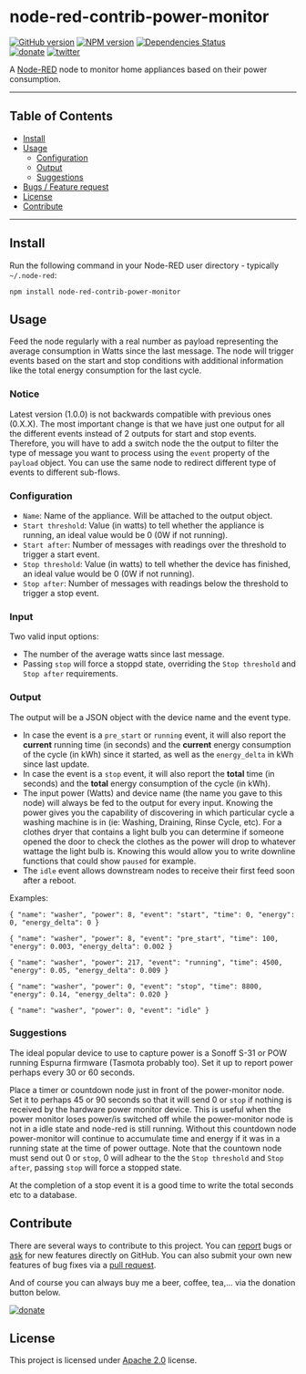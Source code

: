 node-red-contrib-power-monitor
==============================

[![GitHub version](https://badge.fury.io/gh/xoseperez%2Fnode-red-contrib-power-monitor.svg)](http://github.com/xoseperez/node-red-contrib-power-monitor)
[![NPM version](https://badge.fury.io/js/node-red-contrib-power-monitor.svg)](http://www.npmjs.org/package/node-red-contrib-power-monitor)
[![Dependencies Status](https://david-dm.org/xoseperez/node-red-contrib-power-monitor/status.svg)](https://david-dm.org/xoseperez/node-red-contrib-power-monitor)
<br />
[![donate](https://img.shields.io/badge/donate-PayPal-blue.svg)](https://www.paypal.com/cgi-bin/webscr?cmd=_donations&business=xose%2eperez%40gmail%2ecom&lc=US&no_note=0&currency_code=EUR&bn=PP%2dDonationsBF%3abtn_donate_LG%2egif%3aNonHostedGuest)
[![twitter](https://img.shields.io/twitter/follow/xoseperez.svg?style=social)](https://twitter.com/intent/follow?screen_name=xoseperez)

A [Node-RED](http://nodered.org) node to monitor home appliances based on their power consumption.

---

## Table of Contents
* [Install](#install)
* [Usage](#usage)
  * [Configuration](#configuration)
  * [Output](#output)
  * [Suggestions](#suggestions)
* [Bugs / Feature request](#bugs--feature-request)
* [License](#license)
* [Contribute](#contribute)

---

## Install

Run the following command in your Node-RED user directory - typically `~/.node-red`:

```
npm install node-red-contrib-power-monitor
```


## Usage

Feed the node regularly with a real number as payload representing the average consumption in Watts since the last message.
The node will trigger events based on the start and stop conditions with additional information like the total energy consumption for the last cycle.

### Notice

Latest version (1.0.0) is not backwards compatible with previous ones (0.X.X). The most important change is that we have just one output for all the different events instead of 2 outputs for start and stop events. Therefore, you will have to add a switch node the the output to filter the type of message you want to process using the `event` property of the `payload` object. You can use the same node to redirect different type of events to different sub-flows.

### Configuration

- `Name`: Name of the appliance. Will be attached to the output object.
- `Start threshold`: Value (in watts) to tell whether the appliance is running, an ideal value would be 0 (0W if not running).
- `Start after`: Number of messages with readings over the threshold to trigger a start event.
- `Stop threshold`: Value (in watts) to tell whether the device has finished, an ideal value would be 0 (0W if not running).
- `Stop after`: Number of messages with readings below the threshold to trigger a stop event.

### Input
Two valid input options:
- The number of the average watts since last message.
- Passing `stop` will force a stoppd state, overriding the `Stop threshold` and `Stop after` requirements.

### Output

The output will be a JSON object with the device name and the event type. 
- In case the event is a `pre_start` or `running` event, it will also report the **current** running time (in seconds) and the **current** energy consumption of the cycle (in kWh) since it started, as well as the `energy_delta` in kWh since last update. 
- In case the event is a `stop` event, it will also report the **total** time (in seconds) and the **total** energy consumption of the cycle (in kWh).
- The input power (Watts) and device name (the name you gave to this node) will always be fed to the output for every input. Knowing the power gives you the capability of discovering in which particular cycle a washing machine is in (ie: Washing, Draining, Rinse Cycle, etc). For a clothes dryer that contains a light bulb you can determine if someone opened the door to check the clothes as the power will drop to whatever wattage the light bulb is. Knowing this would allow you to write downline functions that could show `paused` for example.
- The `idle` event allows downstream nodes to receive their first feed soon after a reboot.

Examples:

`{ "name": "washer", "power": 8, "event": "start", "time": 0, "energy": 0, "energy_delta": 0 }`

`{ "name": "washer", "power": 8, "event": "pre_start", "time": 100, "energy": 0.003, "energy_delta": 0.002 }`

`{ "name": "washer", "power": 217, "event": "running", "time": 4500, "energy": 0.05, "energy_delta": 0.009 }`

`{ "name": "washer", "power": 0, "event": "stop", "time": 8800, "energy": 0.14, "energy_delta": 0.020 }`

`{ "name": "washer", "power": 0, "event": "idle" }`

### Suggestions

The ideal popular device to use to capture power is a Sonoff S-31 or POW running Espurna firmware (Tasmota probably too). Set it up to report power perhaps every 30 or 60 seconds. 

Place a timer or countdown node just in front of the power-monitor node. Set it to perhaps 45 or 90 seconds so that it will send 0 or `stop` if nothing is received by the hardware power monitor device. This is useful when the power monitor loses power/is switched off while the power-monitor node is not in a idle state and node-red is still running. Without this countdown node power-monitor will continue to accumulate time and energy if it was in a running state at the time of power outtage. Note that the countown node must send out 0 or `stop`, 0 will adhear to the the `Stop threshold` and `Stop after`, passing `stop` will force a stopped state.

At the completion of a stop event it is a good time to write the total seconds etc to a database.

## Contribute

There are several ways to contribute to this project. You can [report](http://github.com/xoseperez/node-red-contrib-power-monitor/issues) bugs or [ask](http://github.com/xoseperez/node-red-contrib-power-monitor/issues) for new features directly on GitHub.
You can also submit your own new features of bug fixes via a [pull request](http://github.com/xoseperez/node-red-contrib-power-monitor/pr).

And of course you can always buy me a beer, coffee, tea,... via the donation button below.

[![donate](https://img.shields.io/badge/donate-PayPal-blue.svg)](https://www.paypal.com/cgi-bin/webscr?cmd=_donations&business=xose%2eperez%40gmail%2ecom&lc=US&no_note=0&currency_code=EUR&bn=PP%2dDonationsBF%3abtn_donate_LG%2egif%3aNonHostedGuest)

## License

This project is licensed under [Apache 2.0](http://www.apache.org/licenses/LICENSE-2.0) license.
